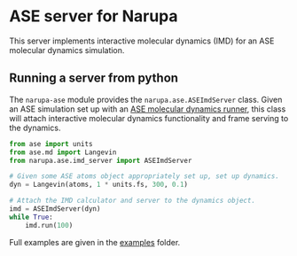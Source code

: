 ASE server for Narupa
========================

This server implements interactive molecular dynamics (IMD) for an ASE molecular dynamics simulation. 

Running a server from python
----------------------------

The `narupa-ase` module provides the
`narupa.ase.ASEImdServer` class. Given an ASE simulation set up with an 
[ASE molecular dynamics runner](https://wiki.fysik.dtu.dk/ase/ase/md.html), this class will 
attach interactive molecular dynamics functionality and frame serving to the dynamics. 

```python
from ase import units
from ase.md import Langevin
from narupa.ase.imd_server import ASEImdServer

# Given some ASE atoms object appropriately set up, set up dynamics.
dyn = Langevin(atoms, 1 * units.fs, 300, 0.1)

# Attach the IMD calculator and server to the dynamics object. 
imd = ASEImdServer(dyn)
while True:
    imd.run(100)
```

Full examples are given in the [examples](./examples) folder.

